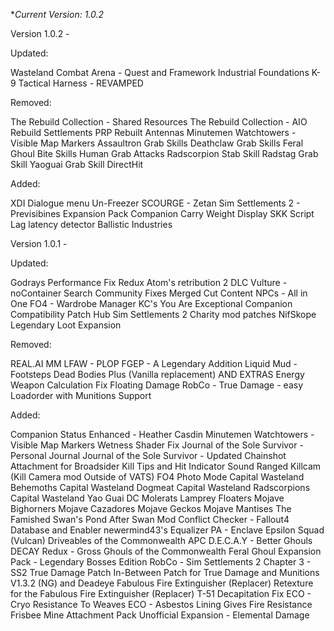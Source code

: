**Current Version: 1.0.2*

Version 1.0.2 -

Updated:

Wasteland Combat Arena - Quest and Framework
Industrial Foundations
K-9 Tactical Harness - REVAMPED

Removed:

The Rebuild Collection - Shared Resources
The Rebuild Collection - AIO
Rebuild Settlements PRP Rebuilt
Antennas
Minutemen Watchtowers - Visible Map Markers
Assaultron Grab Skills
Deathclaw Grab Skills
Feral Ghoul Bite Skills
Human Grab Attacks
Radscorpion Stab Skill
Radstag Grab Skill
Yaoguai Grab Skill
DirectHit

Added:

XDI Dialogue menu Un-Freezer
SCOURGE - Zetan
Sim Settlements 2 - Previsibines Expansion Pack
Companion Carry Weight Display
SKK Script Lag latency detector
Ballistic Industries

Version 1.0.1 -

Updated:

Godrays Performance Fix Redux
Atom's retribution 2 DLC
Vulture - noContainer Search
Community Fixes Merged
Cut Content NPCs - All in One
FO4 - Wardrobe Manager
KC's You Are Exceptional Companion Compatibility Patch Hub
Sim Settlements 2 Charity mod patches
NifSkope
Legendary Loot Expansion

Removed:

REAL.AI
MM LFAW - PLOP
FGEP - A Legendary Addition
Liquid Mud - Footsteps
Dead Bodies Plus (Vanilla replacement) AND EXTRAS
Energy Weapon Calculation Fix
Floating Damage
RobCo - True Damage - easy Loadorder with Munitions Support

Added:

Companion Status Enhanced - Heather Casdin
Minutemen Watchtowers - Visible Map Markers
Wetness Shader Fix
Journal of the Sole Survivor - Personal Journal
Journal of the Sole Survivor - Updated
Chainshot Attachment for Broadsider
Kill Tips and Hit Indicator Sound
Ranged Killcam (Kill Camera mod Outside of VATS)
FO4 Photo Mode
Capital Wasteland Behemoths
Capital Wasteland Dogmeat
Capital Wasteland Radscorpions
Capital Wasteland Yao Guai
DC Molerats
Lamprey Floaters
Mojave Bighorners
Mojave Cazadores
Mojave Geckos
Mojave Mantises
The Famished
Swan's Pond After Swan
Mod Conflict Checker - Fallout4 Database and Enabler
newermind43's Equalizer PA - Enclave Epsilon Squad (Vulcan)
Driveables of the Commonwealth APC
D.E.C.A.Y - Better Ghouls
DECAY Redux - Gross Ghouls of the Commonwealth
Feral Ghoul Expansion Pack - Legendary Bosses Edition
RobCo - Sim Settlements 2 Chapter 3 - SS2 True Damage Patch
In-Between Patch for True Damage and Munitions V1.3.2 (NG) and Deadeye
Fabulous Fire Extinguisher (Replacer)
Retexture for the Fabulous Fire Extinguisher (Replacer)
T-51 Decapitation Fix
ECO - Cryo Resistance To Weaves
ECO - Asbestos Lining Gives Fire Resistance
Frisbee Mine
Attachment Pack Unofficial Expansion - Elemental Damage
